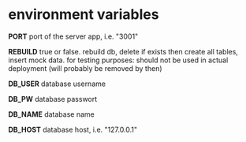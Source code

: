 # environment variables  

__PORT__ port of the server app, i.e. "3001"  

__REBUILD__ true or false. rebuild db, delete if exists then create all tables, insert mock data. for testing purposes: should not be used in actual deployment (will probably be removed by then)

__DB_USER__ database username  

__DB_PW__ database passwort  

__DB_NAME__ database name  

__DB_HOST__ database host, i.e. "127.0.0.1"  
